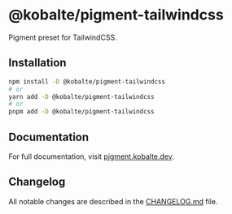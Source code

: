 # @kobalte/pigment-tailwindcss

Pigment preset for TailwindCSS.

## Installation

```bash
npm install -D @kobalte/pigment-tailwindcss
# or
yarn add -D @kobalte/pigment-tailwindcss
# or
pnpm add -D @kobalte/pigment-tailwindcss
```

## Documentation

For full documentation, visit [pigment.kobalte.dev](https://pigment.kobalte.dev/).

## Changelog

All notable changes are described in the [CHANGELOG.md](./CHANGELOG.md) file.

